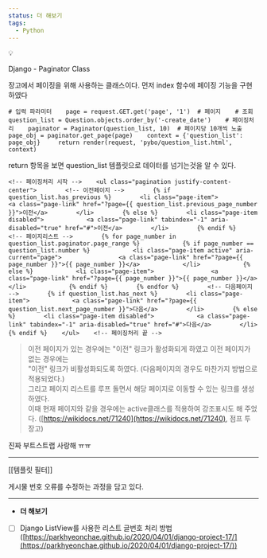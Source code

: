 ```yaml
---
status: 더 해보기
tags:
  - Python
---
```

💡

Django - Paginator Class

장고에서 페이징을 위해 사용하는 클래스이다. 먼저 index 함수에 페이징 기능을 구현하였다

```
# 입력 파라미터    page = request.GET.get('page', '1')  # 페이지    # 조회    question_list = Question.objects.order_by('-create_date')    # 페이징처리    paginator = Paginator(question_list, 10)  # 페이지당 10개씩 노출    page_obj = paginator.get_page(page)    context = {'question_list': page_obj}		return render(request, 'pybo/question_list.html', context)
```

return 항목을 보면 question_list 템플릿으로 데이터를 넘기는것을 알 수 있다.

```
<!-- 페이징처리 시작 -->    <ul class="pagination justify-content-center">        <!-- 이전페이지 -->        {% if question_list.has_previous %}        <li class="page-item">            <a class="page-link" href="?page={{ question_list.previous_page_number }}">이전</a>        </li>        {% else %}        <li class="page-item disabled">            <a class="page-link" tabindex="-1" aria-disabled="true" href="#">이전</a>        </li>        {% endif %}        <!-- 페이지리스트 -->        {% for page_number in question_list.paginator.page_range %}            {% if page_number == question_list.number %}            <li class="page-item active" aria-current="page">                <a class="page-link" href="?page={{ page_number }}">{{ page_number }}</a>            </li>            {% else %}            <li class="page-item">                <a class="page-link" href="?page={{ page_number }}">{{ page_number }}</a>            </li>            {% endif %}        {% endfor %}        <!-- 다음페이지 -->        {% if question_list.has_next %}        <li class="page-item">            <a class="page-link" href="?page={{ question_list.next_page_number }}">다음</a>        </li>        {% else %}        <li class="page-item disabled">            <a class="page-link" tabindex="-1" aria-disabled="true" href="#">다음</a>        </li>        {% endif %}    </ul>    <!-- 페이징처리 끝 -->
```

> 이전 페이지가 있는 경우에는 "이전" 링크가 활성화되게 하였고 이전 페이지가 없는 경우에는  
> "이전" 링크가 비활성화되도록 하였다. (다음페이지의 경우도 마찬가지 방법으로 적용되었다.)  
> 그리고 페이지 리스트를 루프 돌면서 해당 페이지로 이동할 수 있는 링크를 생성하였다.  
> 이때 현재 페이지와 같을 경우에는 active클래스를 적용하여 강조표시도 해 주었다. ([https://wikidocs.net/71240](https://wikidocs.net/71240), 점프 투 장고)

진짜 부트스트랩 사랑해 ㅠㅠ

---

[[템플릿 필터]]

게시물 번호 오류를 수정하는 과정을 담고 있다.

---

- **더 해보기**

- [ ] Django ListView를 사용한 리스트 글번호 처리 방법 ([https://parkhyeonchae.github.io/2020/04/01/django-project-17/](https://parkhyeonchae.github.io/2020/04/01/django-project-17/))